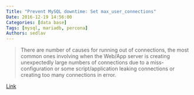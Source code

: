 ```yaml
---
Title: "Prevent MySQL downtime: Set max_user_connections"
Date: 2016-12-19 14:56:00
Categories: [data base]
Tags: [mysql, mariadb, percona]
Authors: sedlav
---
```


> There are number of causes for running out of connections, the most common ones involving when the Web/App server is creating unexpectedly large numbers of connections due to a miss-configuration or some script/application leaking connections or creating too many connections in error.

[Link](http://www.mysqlperformanceblog.com/2014/07/29/prevent-mysql-downtime-set-max_user_connections/)
